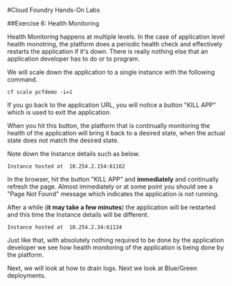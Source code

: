 #Cloud Foundry Hands-On Labs

##Exercise 6: Health Monitoring

Health Monitoring happens at multiple levels. In the case of application level health monotring, the platform does a periodic health check and effectively restarts the application if it's down. There is really nothing else that an application developer has to do or to program.

We will scale down the application to a single instance with the following command.

```
cf scale pcfdemo -i=1
```

If you go back to the application URL, you will notice a button "KILL APP" which is used to exit the application.

When you hit this button, the platform that is continually monitoring the health of the application will bring it back to a desired state, when the actual state does not match the desired state.

Note down the Instance details such as below.

```
Instance hosted at  10.254.2.154:61162
```

In the browser, hit the button "KILL APP" and **immediately** and continually refresh the page. Almost immediately or at some point you should see a "Page Not Found" message which indicates the application is not running.

After a while (**it may take a few minutes**) the application will be restarted and this time the Instance details will be different.

```
Instance hosted at  10.254.2.34:61134
```

Just like that, with absolutely nothing required to be done by the application developer we see how health monitoring of the application is being done by the platform.

Next, we will look at how to drain logs. Next we look at Blue/Green deployments.
